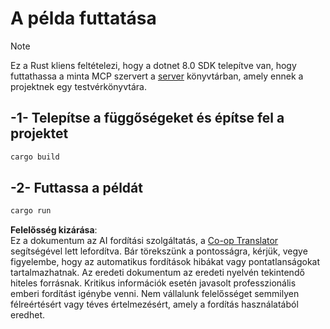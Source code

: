 <!--
CO_OP_TRANSLATOR_METADATA:
{
  "original_hash": "e3813a6ea19657d0cff0c2d1a1ffd324",
  "translation_date": "2025-08-18T19:06:52+00:00",
  "source_file": "03-GettingStarted/02-client/solution/rust/README.md",
  "language_code": "hu"
}
-->
# A példa futtatása

> [!NOTE]
> Ez a Rust kliens feltételezi, hogy a dotnet 8.0 SDK telepítve van, hogy futtathassa a minta MCP szervert a [server](../../../../../../03-GettingStarted/02-client/solution/server) könyvtárban, amely ennek a projektnek egy testvérkönyvtára.

## -1- Telepítse a függőségeket és építse fel a projektet

```bash
cargo build
```

## -2- Futtassa a példát

```bash
cargo run
```

**Felelősség kizárása**:  
Ez a dokumentum az AI fordítási szolgáltatás, a [Co-op Translator](https://github.com/Azure/co-op-translator) segítségével lett lefordítva. Bár törekszünk a pontosságra, kérjük, vegye figyelembe, hogy az automatikus fordítások hibákat vagy pontatlanságokat tartalmazhatnak. Az eredeti dokumentum az eredeti nyelvén tekintendő hiteles forrásnak. Kritikus információk esetén javasolt professzionális emberi fordítást igénybe venni. Nem vállalunk felelősséget semmilyen félreértésért vagy téves értelmezésért, amely a fordítás használatából eredhet.